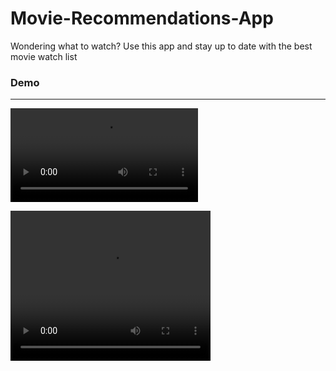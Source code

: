 # Movie-Recommendations-App
Wondering what to watch? Use this app and stay up to date with the best movie watch list

### Demo
---
![Imgur](https://i.imgur.com/DGuRXpL.mp4)

<video width="320" height="240" controls>
  <source src="https://i.imgur.com/DGuRXpL.mp4" type="video/mp4">
</video>
